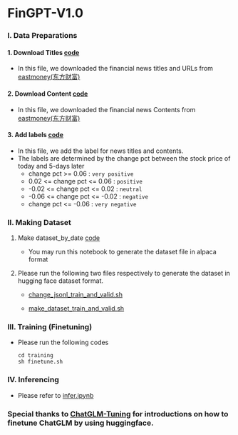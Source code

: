 # FinGPT-V1.0

### Ⅰ. Data Preparations
#### 1. Download Titles [code](./data_preparations/download_titles.py)
* In this file, we downloaded the financial news titles and URLs from [eastmoney(东方财富)](https://www.eastmoney.com/)  
#### 2. Download Content [code](./data_preparations/download_contents.py)
* In this file, we downloaded the financial news Contents from [eastmoney(东方财富)](https://www.eastmoney.com/)  
#### 3. Add labels [code](./data_preparations/add_labels.py)
* In this file, we add the label for news titles and contents.
* The labels are determined by the change pct between the stock price of today and 5-days later
    * change pct >= 0.06 : `very positive` 
    * 0.02 <= change pct <= 0.06 : `positive`
    * -0.02 <= change pct <= 0.02 : `neutral`
    * -0.06 <= change pct <= -0.02 : `negative` 
    * change pct <= -0.06 : `very negative` 

### Ⅱ. Making Dataset

1. Make dataset_by_date [code](https://github.com/AI4Finance-Foundation/FinGPT/blob/master/fingpt/FinGPT-v1/making_dataset/make_dataset_by_date.ipynb)
   * You may run this notebook to generate the dataset file in alpaca format

2. Please run the following two files respectively to generate the dataset in hugging face dataset format.

   * [change_jsonl_train_and_valid.sh](./making_dataset/change_jsonl_train_and_valid.sh)

   * [make_dataset_train_and_valid.sh](./making_dataset/make_dataset_train_and_valid.sh)

### Ⅲ. Training (Finetuning)
* Please run the following codes
    ``` shell
    cd training
    sh finetune.sh
    ```

### Ⅳ. Inferencing 
* Please refer to [infer.ipynb](./inferencing/infer.ipynb)

### Special thanks to [ChatGLM-Tuning](https://github.com/mymusise/ChatGLM-Tuning) for introductions on how to finetune ChatGLM by using huggingface.
